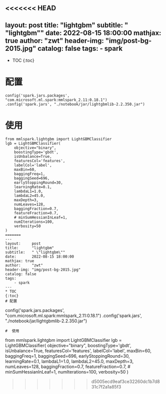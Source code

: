 <<<<<<< HEAD
---
layout:     post
title:      "lightgbm"
subtitle:   " \"lightgbm\""
date:       2022-08-15 18:00:00
mathjax: true
author:     "zwt"
header-img: "img/post-bg-2015.jpg"
catalog: false
tags:
    - spark
---
* TOC
{:toc}
# 配置
```
config('spark.jars.packages', "com.microsoft.ml.spark:mmlspark_2.11:0.18.1")
.config('spark.jars', "./notebook/jar/lightgbmlib-2.2.350.jar")
```
#  使用
```
from mmlspark.lightgbm import LightGBMClassifier
lgb = LightGBMClassifier(
    objective="binary",
    boostingType='gbdt',
    isUnbalance=True,
    featuresCol='features',
    labelCol='label',
    maxBin=60,
    baggingFreq=1,
    baggingSeed=696,
    earlyStoppingRound=30,
    learningRate=0.1,
    lambdaL1=1.0,
    lambdaL2=45.0,
    maxDepth=3,
    numLeaves=128,
    baggingFraction=0.7,
    featureFraction=0.7,
    # minSumHessianInLeaf=1,
    numIterations=100,
    verbosity=50
)
=======
---
layout:     post
title:      "lightgbm"
subtitle:   " \"lightgbm\""
date:       2022-08-15 18:00:00
mathjax: true
author:     "zwt"
header-img: "img/post-bg-2015.jpg"
catalog: false
tags:
    - spark
---
* TOC
{:toc}
# 配置
```
config('spark.jars.packages', "com.microsoft.ml.spark:mmlspark_2.11:0.18.1")
.config('spark.jars', "./notebook/jar/lightgbmlib-2.2.350.jar")
```
#  使用
```
from mmlspark.lightgbm import LightGBMClassifier
lgb = LightGBMClassifier(
    objective="binary",
    boostingType='gbdt',
    isUnbalance=True,
    featuresCol='features',
    labelCol='label',
    maxBin=60,
    baggingFreq=1,
    baggingSeed=696,
    earlyStoppingRound=30,
    learningRate=0.1,
    lambdaL1=1.0,
    lambdaL2=45.0,
    maxDepth=3,
    numLeaves=128,
    baggingFraction=0.7,
    featureFraction=0.7,
    # minSumHessianInLeaf=1,
    numIterations=100,
    verbosity=50
)
>>>>>>> d5005ecd9eaf3ce32260dc1b7d831c7f2a1a85f3
```